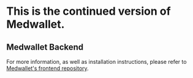 # This is the continued version of Medwallet.

## Medwallet Backend

For more information, as well as installation instructions, please refer to [Medwallet's frontend repository](https://github.com/cindywongdev/medwallet_frontend).
